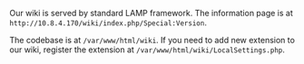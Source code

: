 Our wiki is served by standard LAMP framework. The information page is at `http://10.8.4.170/wiki/index.php/Special:Version`.

The codebase is at `/var/www/html/wiki`. If you need to add new extension to our wiki, register the extension at `/var/www/html/wiki/LocalSettings.php`.